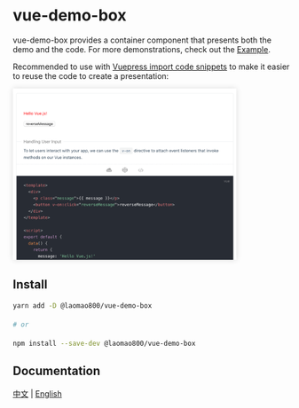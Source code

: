 # vue-demo-box

<!-- markdownlint-disable MD033 -->

vue-demo-box provides a container component that presents both the demo and the code. For more demonstrations, check out the [Example](./example).

Recommended to use with [Vuepress import code snippets](https://vuepress.vuejs.org/guide/markdown.html#import-code-snippets) to make it easier to reuse the code to create a presentation:

<img src="./docs/.vuepress/public/preview.png" alt="vue-demo-box preview" style="width:80%;box-shadow:#ddd 0 0 10px;" />

## Install

```bash
yarn add -D @laomao800/vue-demo-box

# or

npm install --save-dev @laomao800/vue-demo-box
```

## Documentation

[中文](https://laomao800.github.io/vue-demo-box/zh/) | [English](https://laomao800.github.io/vue-demo-box/)
